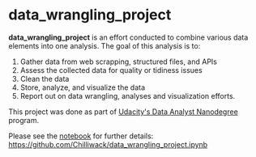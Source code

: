 # data_wrangling_project

**data_wrangling_project** is an effort conducted to combine various data elements into one analysis. The goal of this analysis is to:

1. Gather data from web scrapping, structured files, and APIs
2. Assess the collected data for quality or tidiness issues
3. Clean the data
4. Store, analyze, and visualize the data
5. Report out on data wrangling, analyses and visualization efforts.

This project was done as part of [Udacity's Data Analyst Nanodegree](https://www.udacity.com/course/data-analyst-nanodegree--nd002) program.

Please see the [notebook](https://github.com/Chilliwack/data_wrangling_project) for further details: https://github.com/Chilliwack/data_wrangling_project.ipynb
